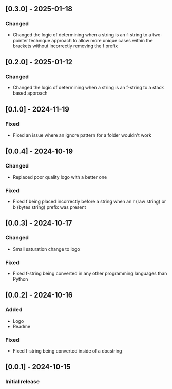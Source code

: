 ## [0.3.0] - 2025-01-18
### Changed
- Changed the logic of determining when a string is an f-string to a two-pointer technique approach to allow more unique cases within the brackets without incorrectly removing the f prefix

## [0.2.0] - 2025-01-12
### Changed
- Changed the logic of determining when a string is an f-string to a stack based approach

## [0.1.0] - 2024-11-19
### Fixed
- Fixed an issue where an ignore pattern for a folder wouldn't work

## [0.0.4] - 2024-10-19
### Changed
- Replaced poor quality logo with a better one

### Fixed
- Fixed f being placed incorrectly before a string when an r (raw string) or b (bytes string) prefix was present

## [0.0.3] - 2024-10-17
### Changed
- Small saturation change to logo

### Fixed
- Fixed f-string being converted in any other programming languages than Python

## [0.0.2] - 2024-10-16
### Added
- Logo
- Readme

### Fixed
- Fixed f-string being converted inside of a docstring

## [0.0.1] - 2024-10-15
### Initial release